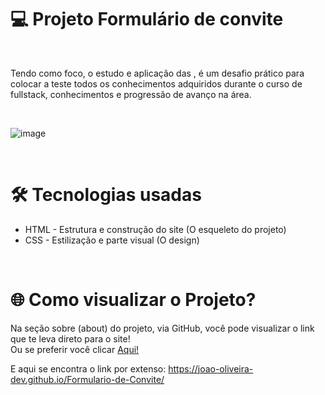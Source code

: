 <h1> 💻 Projeto Formulário de convite </h1>
<br>

Tendo como foco, o estudo e aplicação das <forms>, é um desafio prático para colocar a teste todos os conhecimentos adquiridos durante o curso de fullstack, conhecimentos e progressão de avanço na área.

<br>

![image](https://github.com/user-attachments/assets/434e10b7-27c9-4462-9b50-45ce531c16c6)


<br>

<h1> 🛠️ Tecnologias usadas </h1>

 <ul> 
  <li> HTML - Estrutura e construção do site (O esqueleto do projeto) </li>
  <li> CSS - Estilização e parte visual (O design) </li>
</ul>

<br>

<h1> 🌐 Como visualizar o Projeto? </h1> 

 Na seção sobre (about) do projeto, via GitHub, você pode visualizar o link que te leva direto para o site! 
<br>
 Ou se preferir você clicar <a href="https://joao-oliveira-dev.github.io/Formulario-de-Convite/">Aqui!</a>

 E aqui se encontra o link por extenso: https://joao-oliveira-dev.github.io/Formulario-de-Convite/

<br>
